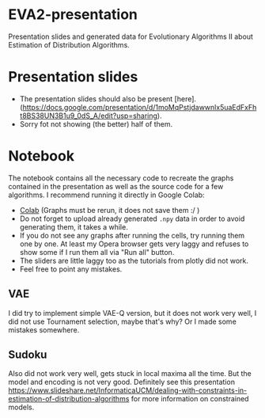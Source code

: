 # EVA2-presentation
Presentation slides and generated data for Evolutionary Algorithms II about Estimation of Distribution Algorithms.

# Presentation slides
- The presentation slides should also be present [here].(https://docs.google.com/presentation/d/1moMqPstjdawwnlx5uaEdFxFht8BS38UN3B1u9_0dS_A/edit?usp=sharing).
- Sorry fot not showing (the better) half of them.
# Notebook
The notebook contains all the necessary code to recreate the graphs contained in the presentation as well as the source code for a few algorithms. I recommend running it directly in Google Colab:
 - [Colab](https://colab.research.google.com/drive/1G-r_jzoEEWf9HnYpivPDv0cStkrF9KSL) (Graphs must be rerun, it does not save them :/ )
 - Do not forget to upload already generated `.npy` data in order to avoid generating them, it takes a while.
 - If you do not see any graphs after running the cells, try running them one by one. At least my Opera browser gets very laggy and refuses to show some if I run them all via "Run all" button.
 - The sliders are little laggy too as the tutorials from plotly did not work.
 - Feel free to point any mistakes.

## VAE
I did try to implement simple VAE-Q version, but it does not work very well, I did not use Tournament selection, maybe that's why? Or I made some mistakes somewhere.
## Sudoku
Also did not work very well, gets stuck in local maxima all the time. But the model and encoding is not very good. Definitely see this presentation https://www.slideshare.net/InformaticaUCM/dealing-with-constraints-in-estimation-of-distribution-algorithms for more information on constrained models.
